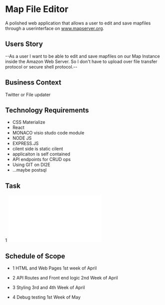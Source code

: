 # Map File Editor
 A polished web application that allows a user to edit and save mapfiles through a userinterface on www.mapserver.org.

## Users Story
--As a user I want to be able to edit and save mapfiles on our 
Map Instance inside the Amazon Web Server. So I don't have to
upload over file transfer protocol or secure shell protocol.--

## Business Context
Twitter or File updater 


## Technology Requirements
* CSS Materialize
* React
* MONACO visio studo code module
* NODE JS
* EXPRESS.JS
* cilent side is static cilent 
* applicaiton is self contained
* API endpoints for CRUD ops 
* Using GIT on DI2E
* ...maybe postsql

## Task 
1 ![Flow Chart](assets/mapserver.html)

## Schedule of Scope

* 1 HTML and Web Pages                1st week of April

* 2 API Routes and Front end logic    2nd Week of April

* 3 Styling                           3rd and 4th Week of April 

* 4 Debug testing                     1st Week of May
